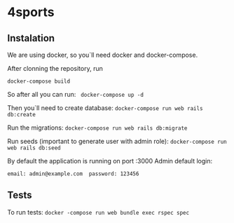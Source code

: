 # 4sports

## Instalation
We are using docker, so you`ll need docker and docker-compose.

After clonning the repository, run

``` docker-compose build ```

So after all you can run:
``` docker-compose up -d```

Then you`ll need to create database:
``` docker-compose run web rails db:create ```

Run the migrations: 
``` docker-compose run web rails db:migrate ```

Run seeds (important to generate user with admin role):
``` docker-compose run web rails db:seed ```

By default the application is running on port :3000
Admin default login:

```email: admin@example.com  password: 123456```

## Tests

To run tests: 
``` docker -compose run web bundle exec rspec spec ``` 
